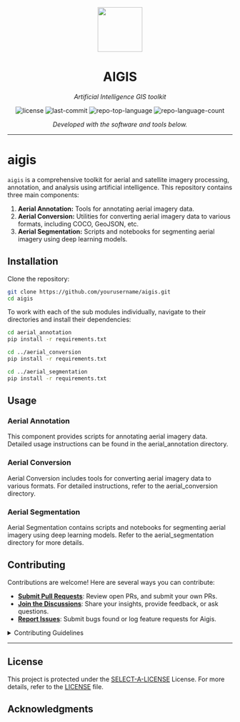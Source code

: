 <p align="center">
  <img src="[https://cdn-icons-png.flaticon.com/512/6295/6295417.png](https://github.com/Sydney-Informatics-Hub/aigis/assets/50643975/7925231f-9834-414a-8898-4eaf6c97f6e9)" width="100" />
</p>
<p align="center">
    <h1 align="center">AIGIS</h1>
</p>
<p align="center">
    <em>Artificial Intelligence GIS toolkit</em>
</p>
<p align="center">
	<img src="https://img.shields.io/github/license/Sydney-Informatics-Hub/aigis?style=flat&color=0080ff" alt="license">
	<img src="https://img.shields.io/github/last-commit/Sydney-Informatics-Hub/aigis?style=flat&color=0080ff" alt="last-commit">
	<img src="https://img.shields.io/github/languages/top/Sydney-Informatics-Hub/aigis?style=flat&color=0080ff" alt="repo-top-language">
	<img src="https://img.shields.io/github/languages/count/Sydney-Informatics-Hub/aigis?style=flat&color=0080ff" alt="repo-language-count">
<p>
<p align="center">
		<em>Developed with the software and tools below.</em>
</p>
<p align="center">
	</p>
<hr>

# aigis

`aigis` is a comprehensive toolkit for aerial and satellite imagery processing, annotation, and analysis using artificial intelligence. This repository contains three main components:

1. **Aerial Annotation:** Tools for annotating aerial imagery data.
2. **Aerial Conversion:** Utilities for converting aerial imagery data to various formats, including COCO, GeoJSON, etc.
3. **Aerial Segmentation:** Scripts and notebooks for segmenting aerial imagery using deep learning models.

## Installation

Clone the repository:

```bash
git clone https://github.com/yourusername/aigis.git
cd aigis
```

To work with each of the sub modules individually, navigate to their directories and install their dependencies:

```bash
cd aerial_annotation
pip install -r requirements.txt
```

```bash
cd ../aerial_conversion
pip install -r requirements.txt
```

```bash
cd ../aerial_segmentation
pip install -r requirements.txt
```

## Usage

### Aerial Annotation
This component provides scripts for annotating aerial imagery data. Detailed usage instructions can be found in the aerial_annotation directory.

### Aerial Conversion
Aerial Conversion includes tools for converting aerial imagery data to various formats. For detailed instructions, refer to the aerial_conversion directory.

### Aerial Segmentation
Aerial Segmentation contains scripts and notebooks for segmenting aerial imagery using deep learning models. Refer to the aerial_segmentation directory for more details.

##  Contributing

Contributions are welcome! Here are several ways you can contribute:

- **[Submit Pull Requests](https://github/Sydney-Informatics-Hub/aigis/blob/main/CONTRIBUTING.md)**: Review open PRs, and submit your own PRs.
- **[Join the Discussions](https://github/Sydney-Informatics-Hub/aigis/discussions)**: Share your insights, provide feedback, or ask questions.
- **[Report Issues](https://github/Sydney-Informatics-Hub/aigis/issues)**: Submit bugs found or log feature requests for Aigis.

<details closed>
    <summary>Contributing Guidelines</summary>

1. **Fork the Repository**: Start by forking the project repository to your GitHub account.
2. **Clone Locally**: Clone the forked repository to your local machine using a Git client.
   ```sh
   git clone https://github.com/Sydney-Informatics-Hub/aigis
   ```
3. **Create a New Branch**: Always work on a new branch, giving it a descriptive name.
   ```sh
   git checkout -b new-feature-x
   ```
4. **Make Your Changes**: Develop and test your changes locally.
5. **Commit Your Changes**: Commit with a clear message describing your updates.
   ```sh
   git commit -m 'Implemented new feature x.'
   ```
6. **Push to GitHub**: Push the changes to your forked repository.
   ```sh
   git push origin new-feature-x
   ```
7. **Submit a Pull Request**: Create a PR against the original project repository. Clearly describe the changes and their motivations.

Once your PR is reviewed and approved, it will be merged into the main branch.

</details>

---

##  License

This project is protected under the [SELECT-A-LICENSE](https://choosealicense.com/licenses) License. For more details, refer to the [LICENSE](https://choosealicense.com/licenses/) file.


##  Acknowledgments
